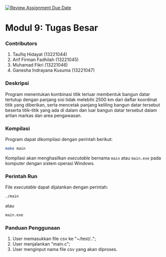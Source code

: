 [![Review Assignment Due Date](https://classroom.github.com/assets/deadline-readme-button-24ddc0f5d75046c5622901739e7c5dd533143b0c8e959d652212380cedb1ea36.svg)](https://classroom.github.com/a/ubkbB4F7)
# Modul 9: Tugas Besar

### Contributors
1. Taufiq Hidayat (13221044)
2. Arif Firman Fadhilah (13221045)
3. Muhamad Fikri (13221046)
4. Ganesha Indrayana Kusuma (13221047)

### Deskripsi
Program menentukan kombinasi titik terluar membentuk bangun datar tertutup dengan panjang sisi tidak melebihi 2500 km dari daftar koordinat titik yang diberikan, serta mencetak panjang keliling bangun datar tersebut beserta titik-titik yang ada di dalam dan luar bangun datar tersebut dalam artian markas dan area pengawasan.

### Kompilasi
Program dapat dikompilasi dengan perintah berikut:

```bash
make main
```

Kompilasi akan menghasilkan *executable* bernama `main` atau `main.exe` pada komputer dengan sistem operasi Windows.

### Perintah Run
File *executable* dapat dijalankan dengan perintah:

```bash
./main
```

atau

```bash
main.exe
```

### Panduan Penggunaan
1. User memasukkan file csv ke "~/test/..";
2. User menjalankan "main.c";
3. User menginput nama file csv yang akan diproses.
